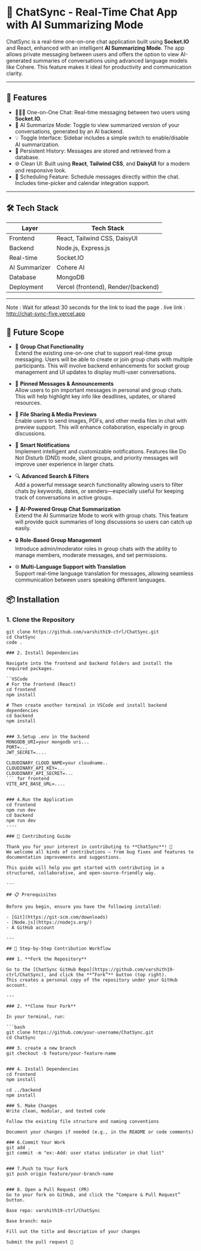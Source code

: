 # 💬 ChatSync - Real-Time Chat App with AI Summarizing Mode

ChatSync is a real-time one-on-one chat application built using **Socket.IO** and React, enhanced with an intelligent **AI Summarizing Mode**. The app allows private messaging between users and offers the option to view AI-generated summaries of conversations using advanced language models like Cohere. This feature makes it ideal for productivity and communication clarity.

---

## 🚀 Features

- 🧑‍🤝‍🧑 One-on-One Chat: Real-time messaging between two users using **Socket.IO**.
- 🧠 AI Summarize Mode: Toggle to view summarized version of your conversations, generated by an AI backend.
- 💡 Toggle Interface: Sidebar includes a simple switch to enable/disable AI summarization.
- 💬 Persistent History: Messages are stored and retrieved from a database.
- 🌐 Clean UI: Built using **React**, **Tailwind CSS**, and **DaisyUI** for a modern and responsive look.
- 📅 Scheduling Feature: Schedule messages directly within the chat. Includes time-picker and calendar integration support.
---


## 🛠️ Tech Stack

| Layer         | Tech Stack                            |
|---------------|----------------------------------------|
| Frontend      | React, Tailwind CSS, DaisyUI           |
| Backend       | Node.js, Express.js                    |
| Real-time     | Socket.IO                              |
| AI Summarizer |  Cohere AI       |
| Database      | MongoDB       |
| Deployment    | Vercel (frontend), Render/(backend) |

---
Note : Wait for atleast 30 seconds for the link to load the page . 
live link : http://chat-sync-five.vercel.app


## 🔮 Future Scope

- 👥 **Group Chat Functionality**  
  Extend the existing one-on-one chat to support real-time group messaging. Users will be able to create or join group chats with multiple participants. This will involve backend enhancements for socket group management and UI updates to display multi-user conversations.

- 📌 **Pinned Messages & Announcements**  
  Allow users to pin important messages in personal and group chats. This will help highlight key info like deadlines, updates, or shared resources.

- 📎 **File Sharing & Media Previews**  
  Enable users to send images, PDFs, and other media files in chat with preview support. This will enhance collaboration, especially in group discussions.

- 🔔 **Smart Notifications**  
  Implement intelligent and customizable notifications. Features like Do Not Disturb (DND) mode, silent groups, and priority messages will improve user experience in larger chats.

- 🔍 **Advanced Search & Filters**  
  Add a powerful message search functionality allowing users to filter chats by keywords, dates, or senders—especially useful for keeping track of conversations in active groups.

- 🧠 **AI-Powered Group Chat Summarization**  
  Extend the AI Summarize Mode to work with group chats. This feature will provide quick summaries of long discussions so users can catch up easily.

- 🔒 **Role-Based Group Management**  
  Introduce admin/moderator roles in group chats with the ability to manage members, moderate messages, and set permissions.

- 🌐 **Multi-Language Support with Translation**  
  Support real-time language translation for messages, allowing seamless communication between users speaking different languages.
  
## 📦 Installation
### 1. Clone the Repository

```VSCode
git clone https://github.com/varshith19-ctrl/ChatSync.git
cd ChatSync
code .

### 2. Install Dependencies

Navigate into the frontend and backend folders and install the required packages.

``VSCode
# For the frontend (React)
cd frontend
npm install

# Then create another terminal in VSCode and install backend dependencies
cd backend
npm install


### 3.Setup .env in the backend
MONGODB_URI=your mongodb uri...
PORT=...
JWT_SECRET=....

CLOUDINARY_CLOUD_NAME=your cloudname..
CLOUDINARY_API_KEY=...
CLOUDINARY_API_SECRET=...
``` for frontend
VITE_API_BASE_URL=....


### 4.Run the Application
cd frontend
npm run dev 
cd backend
npm run dev
----

### 🤝 Contributing Guide

Thank you for your interest in contributing to **ChatSync**! 🚀  
We welcome all kinds of contributions — from bug fixes and features to documentation improvements and suggestions.

This guide will help you get started with contributing in a structured, collaborative, and open-source-friendly way.

---

## 📋 Prerequisites

Before you begin, ensure you have the following installed:

- [Git](https://git-scm.com/downloads)
- [Node.js](https://nodejs.org/)
- A GitHub account

---

## 🧭 Step-by-Step Contribution Workflow

### 1. **Fork the Repository**

Go to the [ChatSync GitHub Repo](https://github.com/varshith19-ctrl/ChatSync), and click the **“Fork”** button (top right).  
This creates a personal copy of the repository under your GitHub account.

---

### 2. **Clone Your Fork**

In your terminal, run:

```bash
git clone https://github.com/your-username/ChatSync.git
cd ChatSync

### 3. create a new branch
git checkout -b feature/your-feature-name


### 4. Install Dependencies
cd frontend
npm install

cd ../backend
npm install

### 5. Make Changes 
Write clean, modular, and tested code

Follow the existing file structure and naming conventions

Document your changes if needed (e.g., in the README or code comments)

### 6.Commit Your Work
git add .
git commit -m "ex:-Add: user status indicator in chat list"


### 7.Push to Your Fork
git push origin feature/your-branch-name


### 8. Open a Pull Request (PR)
Go to your fork on GitHub, and click the “Compare & Pull Request” button.

Base repo: varshith19-ctrl/ChatSync

Base branch: main

Fill out the title and description of your changes

Submit the pull request 🎉





